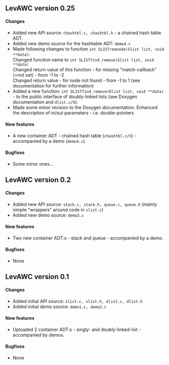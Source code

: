 <h2>LevAWC version 0.25</h2>
<h4>Changes</h4>
<ul>
  <li>Added new API source: <code>chashtbl.c, chashtbl.h</code> - a chained hash table ADT.</li>
  <li>Added new demo source for the hashtable ADT: <code>demo4.c</code></li>
  <li>Made following changes to function <code>int SLISTremnode(Slist list, void **data)</code>:<br />
  Changed function name to <code>int SLISTfind_remove(Slist list, void **data)</code><br />
  Changed return value of this function - for missing "match-callback"(=not set) - from -1 to -2<br />
  Changed return value - for node not found - from -1 to 1 (see documentation for further information)</li>
  <li>Added a new function: <code>int DLISTfind_remove(Dlist list, void **data)</code> - to the public interface of doubly-linked lists (see Doxygen documentation and <code>dlist.c/h</code>).
  <li>Made some minor revision to the Doxygen documentation. Enhanced the description of in/out parameters - i.e. double-pointers</li>
</ul>
<h4>New features</h4>
<ul>
  <li>A new container ADT - chained hash table (<code>chashtbl.c/h</code>) - accompanied by a demo (<code>demo4.c</code>).</li>
</ul>
<h4>Bugfixes</h4>
<ul>
  <li>Some minor ones...</li>
</ul>

<h2>LevAWC version 0.2</h2>
<h4>Changes</h4>
<ul>
  <li>Added new API source: <code>stack.c, stack.h, queue.c, queue.h</code> (mainly simple "wrappers" around code in <code>slist.c</code>)</li>
  <li>Added new demo source: <code>demo3.c</code></li>
</ul>
<h4>New features</h4>
<ul>
  <li>Two new container ADT:s - stack and queue - accompanied by a demo.</li>
</ul>
<h4>Bugfixes</h4>
<ul>
  <li>None</li>
</ul>

<h2>LevAWC version 0.1</h2>
<h4>Changes</h4>
<ul>
  <li>Added initial API source: <code>slist.c, slist.h, dlist.c, dlist.h</code></li>
  <li>Added initial demo source: <code>demo1.c, demo2.c</code></li>
</ul>
<h4>New features</h4>
<ul>
  <li>Uploaded 2 container ADT:s - singly- and doubly-linked-list - accompanied by demos.</li>
</ul>
<h4>Bugfixes</h4>
<ul>
  <li>None</li>
</ul>

<!--
<ul>
  <li></li>
</ul>
-->
